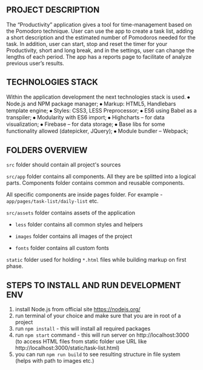 ## PROJECT DESCRIPTION

The “Productivity” application gives a tool for time-management based on the Pomodoro technique. User can use the app to create a task list, adding a short description and the estimated number of Pomodoros needed for the task. In addition, user can start, stop and reset the timer for your Productivity, short and long break, and in the settings, user can change the lengths of each period. The app has a reports page to facilitate of analyze previous user’s results.

## TECHNOLOGIES STACK

Within the application development the next technologies stack is used.
⦁	Node.js and NPM package manager;
⦁	Markup: HTML5, Handlebars template engine;
⦁	Styles: CSS3, LESS Preprocessor;
⦁	ES6 using Babel as a transpiler;
⦁	Modularity with ES6 import;
⦁	Highcharts – for data visualization;
⦁	Firebase – for data storage;
⦁	Base libs for some functionality allowed (datepicker, JQuery);
⦁	Module bundler – Webpack;

## FOLDERS OVERVIEW

`src` folder should contain all project's sources

`src/app` folder contains all components. All they are be splitted into a logical parts. Components folder contains common and reusable components.

All specific components are inside pages folder. For example - `app/pages/task-list/daily-list` etc.

`src/assets` folder contains assets of the application

- `less` folder contains all common styles and helpers

- `images` folder contains all images of the project

- `fonts` folder contains all custom fonts

`static` folder used for holding `*.html` files while building markup on first phase.

## STEPS TO INSTALL AND RUN DEVELOPMENT ENV
1. install Node.js from official site https://nodejs.org/
2. run terminal of your choice and make sure that you are in root of a project
3. run `npm install` - this will install all required packages
4. run `npm start` command - this will run server on http://localhost:3000 (to access HTML files from static folder use URL like http://localhost:3000/static/task-list.html)
5. you can run `npm run build` to see resulting structure in file system (helps with path to images etc.)